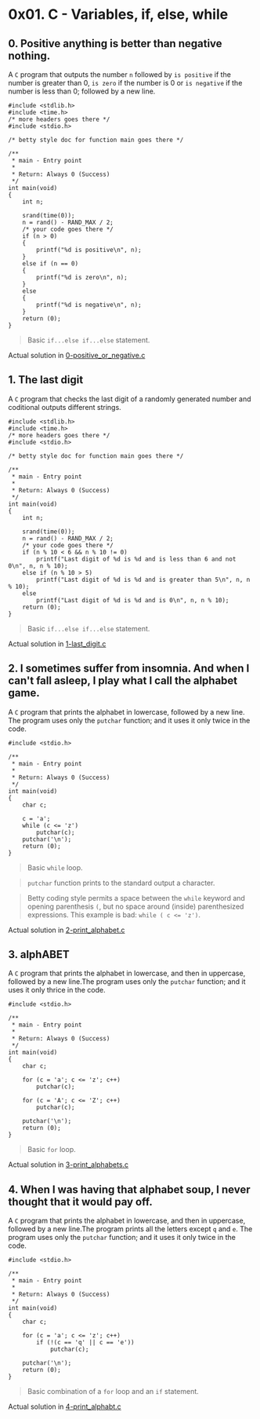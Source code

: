 # 0x01. C - Variables, if, else, while

## 0. Positive anything is better than negative nothing.
A `C` program that outputs the number `n` followed by `is positive` if the number is greater than 0, `is zero` if the number is 0 or `is negative` if the number is less than 0; followed by a new line.

```
#include <stdlib.h>
#include <time.h>
/* more headers goes there */
#include <stdio.h>

/* betty style doc for function main goes there */

/**
 * main - Entry point
 *
 * Return: Always 0 (Success)
 */
int main(void)
{
	int n;

	srand(time(0));
	n = rand() - RAND_MAX / 2;
	/* your code goes there */
	if (n > 0)
	{
		printf("%d is positive\n", n);
	}
	else if (n == 0)
	{
		printf("%d is zero\n", n);
	}
	else
	{
		printf("%d is negative\n", n);
	}
	return (0);
}
```

> Basic `if...else if...else` statement. 

Actual solution in [0-positive_or_negative.c](./0-positive_or_negative.c)


## 1. The last digit 
A `C` program that checks the last digit of a randomly generated number and coditional outputs different strings. 

```
#include <stdlib.h>
#include <time.h>
/* more headers goes there */
#include <stdio.h>

/* betty style doc for function main goes there */

/**
 * main - Entry point
 *
 * Return: Always 0 (Success)
 */
int main(void)
{
	int n;

	srand(time(0));
	n = rand() - RAND_MAX / 2;
	/* your code goes there */
	if (n % 10 < 6 && n % 10 != 0)
		printf("Last digit of %d is %d and is less than 6 and not 0\n", n, n % 10);
	else if (n % 10 > 5)
		printf("Last digit of %d is %d and is greater than 5\n", n, n % 10);
	else
		printf("Last digit of %d is %d and is 0\n", n, n % 10);
	return (0);
}
```

> Basic `if...else if...else` statement.

Actual solution in [1-last_digit.c](./1-last_digit.c)

## 2. I sometimes suffer from insomnia. And when I can't fall asleep, I play what I call the alphabet game. 
A `C` program that prints the alphabet in lowercase, followed by a new line. The program uses only the `putchar` function; and it uses it only twice in the code. 

```
#include <stdio.h>

/**
 * main - Entry point
 *
 * Return: Always 0 (Success)
 */
int main(void)
{
	char c;

	c = 'a';
	while (c <= 'z')
		putchar(c);
	putchar('\n');
	return (0);
}
```

> Basic `while` loop.

> `putchar` function prints to the standard output a character.

> Betty coding style permits a space between the `while` keyword and opening parenthesis `(`, but no space around (inside) parenthesized expressions. This example is bad: `while ( c <= 'z')`.

Actual solution in [2-print_alphabet.c](./2-print_alphabet.c)

## 3. alphABET 
A `C` program that prints the alphabet in lowercase, and then in uppercase, followed by a new line.The program uses only the `putchar` function; and it uses it only thrice in the code. 

```
#include <stdio.h>

/**
 * main - Entry point
 *
 * Return: Always 0 (Success)
 */
int main(void)
{
	char c;

	for (c = 'a'; c <= 'z'; c++)	
		putchar(c);

	for (c = 'A'; c <= 'Z'; c++)
		putchar(c);

	putchar('\n');
	return (0);
}
```

> Basic `for` loop.


Actual solution in [3-print_alphabets.c](./3-print_alphabets.c)

## 4. When I was having that alphabet soup, I never thought that it would pay off. 
A `C` program that prints the alphabet in lowercase, and then in uppercase, followed by a new line.The program prints all the letters except `q` and `e`. The program uses only the `putchar` function; and it uses it only twice in the code. 

```
#include <stdio.h>

/**
 * main - Entry point
 *
 * Return: Always 0 (Success)
 */
int main(void)
{
	char c;

	for (c = 'a'; c <= 'z'; c++)
		if (!(c == 'q' || c == 'e'))
			putchar(c);

	putchar('\n');
	return (0);
}
```

> Basic combination of a `for` loop and an `if` statement.


Actual solution in [4-print_alphabt.c](./4-print_alphabt.c)
